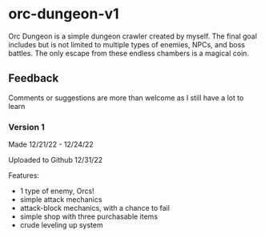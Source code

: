 # orc-dungeon-v1
Orc Dungeon is a simple dungeon crawler created by myself. The final goal
includes but is not limited to multiple types of enemies, NPCs, and boss battles.
The only escape from these endless chambers is a magical coin.

## Feedback
Comments or suggestions are more than welcome as I still have a lot to learn

### Version 1
Made 12/21/22 - 12/24/22

Uploaded to Github 12/31/22

Features:
- 1 type of enemy, Orcs!
- simple attack mechanics
- attack-block mechanics, with a chance to fail
- simple shop with three purchasable items
- crude leveling up system
